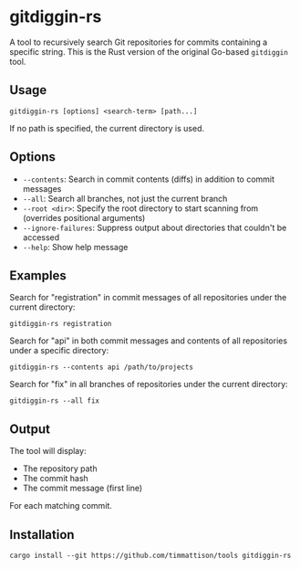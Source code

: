 # gitdiggin-rs

A tool to recursively search Git repositories for commits containing a specific string.
This is the Rust version of the original Go-based `gitdiggin` tool.

## Usage

```
gitdiggin-rs [options] <search-term> [path...]
```

If no path is specified, the current directory is used.

## Options

- `--contents`: Search in commit contents (diffs) in addition to commit messages
- `--all`: Search all branches, not just the current branch
- `--root <dir>`: Specify the root directory to start scanning from (overrides positional arguments)
- `--ignore-failures`: Suppress output about directories that couldn't be accessed
- `--help`: Show help message

## Examples

Search for "registration" in commit messages of all repositories under the current directory:
```
gitdiggin-rs registration
```

Search for "api" in both commit messages and contents of all repositories under a specific directory:
```
gitdiggin-rs --contents api /path/to/projects
```

Search for "fix" in all branches of repositories under the current directory:
```
gitdiggin-rs --all fix
```

## Output

The tool will display:
- The repository path
- The commit hash
- The commit message (first line)

For each matching commit.

## Installation

```
cargo install --git https://github.com/timmattison/tools gitdiggin-rs
```